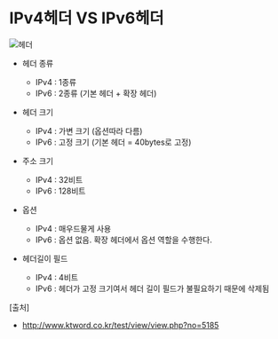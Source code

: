 # IPv4헤더 VS IPv6헤더 
![헤더](http://www.ktword.co.kr/img_data/5185_1.JPG)

- 헤더 종류
  - IPv4 : 1종류
  - IPv6 : 2종류 (기본 헤더 + 확장 헤더)

- 헤더 크기
  - IPv4 : 가변 크기 (옵션따라 다름)
  - IPv6 : 고정 크기 (기본 헤더 = 40bytes로 고정)
 
- 주소 크기
  - IPv4 : 32비트 
  - IPv6 : 128비트

- 옵션
  - IPv4 : 매우드물게 사용
  - IPv6 : 옵션 없음. 확장 헤더에서 옵션 역할을 수행한다.
 
- 헤더길이 필드
  - IPv4 : 4비트 
  - IPv6 : 헤더가 고정 크기여서 헤더 길이 필드가 불필요하기 때문에 삭제됨
 
[출처]
- http://www.ktword.co.kr/test/view/view.php?no=5185
